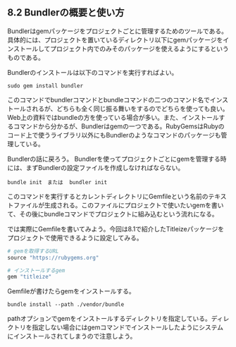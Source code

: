## 8.2 Bundlerの概要と使い方

Bundlerはgemパッケージをプロジェクトごとに管理するためのツールである。具体的には、プロジェクトを置いているディレクトリ以下にgemパッケージをインストールしてプロジェクト内でのみそのパッケージを使えるようにするというものである。 

Bundlerのインストールは以下のコマンドを実行すればよい。

```
sudo gem install bundler
```

このコマンドでbundlerコマンドとbundleコマンドの二つのコマンド名でインストールされるが、どちらも全く同じ振る舞いをするのでどちらを使っても良い。Web上の資料ではbundleの方を使っている場合が多い。また、インストールするコマンドから分かるが、Bundlerはgemの一つである。RubyGemsはRubyのコード上で使うライブラリ以外にもBundlerのようなコマンドのパッケージも管理している。

Bundlerの話に戻ろう。 Bundlerを使ってプロジェクトごとにgemを管理する時には、まずBundlerの設定ファイルを作成しなければならない。

```
bundle init　または  bundler init
```

このコマンドを実行するとカレントディレクトリにGemfileという名前のテキストファイルが生成される。このファイルにプロジェクトで使いたいgemを書いて、その後にbundleコマンドでプロジェクトに組み込むという流れになる。

では実際にGemfileを書いてみよう。今回は8.1で紹介したTitleizeパッケージをプロジェクトで使用できるように設定してみる。

```ruby
# gemを取得するURL
source "https://rubygems.org"

# インストールするgem
gem "titleize"
```

Gemfileが書けたらgemをインストールする。

```
bundle install --path ./vendor/bundle
```

pathオプションでgemをインストールするディレクトリを指定している。ディレクトリを指定しない場合にはgemコマンドでインストールしたようにシステムにインストールされてしまうので注意しよう。